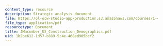 ```yaml
---
content_type: resource
description: Strategic analysis document.
file: https://ol-ocw-studio-app-production.s3.amazonaws.com/courses/1-464-e-commerce-and-the-internet-in-real-estate-and-construction-spring-2004/1b2be6121d57b8895c4e468ed905bcf2_JMacomber_US_Construction_Demographics.pdf
file_type: application/pdf
resourcetype: Document
title: JMacomber_US_Construction_Demographics.pdf
uid: 1b2be612-1d57-b889-5c4e-468ed905bcf2
---
```

